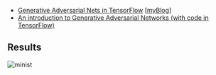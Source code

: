 - [Generative Adversarial Nets in TensorFlow](http://blog.evjang.com/2016/06/generative-adversarial-nets-in.html) [[myBlog](http://blog.csdn.net/xiaohu2022/article/details/54234263)]  
- [An introduction to Generative Adversarial Networks (with code in TensorFlow)](http://blog.aylien.com/introduction-generative-adversarial-networks-code-tensorflow/)

## Results
![minist](https://github.com/xiaohu2015/DeepLearning_tutorials/blob/master/examples/gan/epoch3_g_images.png)
